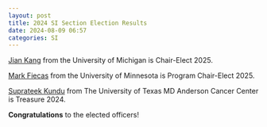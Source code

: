 ```yaml
---
layout: post
title: 2024 SI Section Election Results
date: 2024-08-09 06:57 
categories: SI
---
```


[Jian Kang](https://sph.umich.edu/faculty-profiles/kang-jian.html) from the University of Michigan is Chair-Elect 2025.  

[Mark Fiecas](https://directory.sph.umn.edu/bio/sph-a-z/mark-fiecas) from the University of Minnesota is Program Chair-Elect 2025. 

[Suprateek Kundu](https://faculty.mdanderson.org/profiles/suprateek_kundu.html) from The University of Texas MD Anderson Cancer Center is Treasure 2024.

**Congratulations** to the elected officers! 
